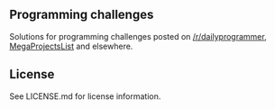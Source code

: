## Programming challenges
Solutions for programming challenges posted on [/r/dailyprogrammer](https://www.reddit.com/r/dailyprogrammer/), [MegaProjectsList](https://github.com/karan/Projects) and elsewhere. 

## License
See LICENSE.md for license information.